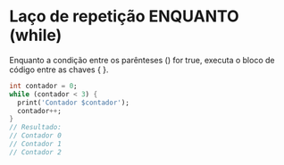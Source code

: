 # Laço de repetição ENQUANTO (while)

Enquanto a condição entre os parênteses () for true, executa o bloco de código entre as chaves { }.

```dart
int contador = 0;
while (contador < 3) {
  print('Contador $contador');
  contador++;
}
// Resultado:
// Contador 0
// Contador 1
// Contador 2
```
